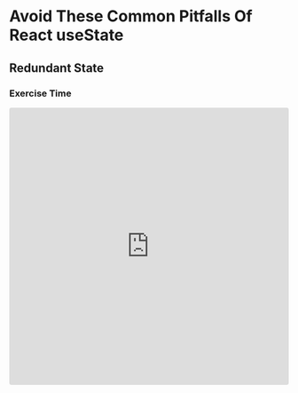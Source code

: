 # Avoid These Common Pitfalls Of React useState

## Redundant State

### Exercise Time

<iframe src="https://codesandbox.io/embed/eager-black-bui7ol?view=split,preview&editorsize=60&codemirror=1&fontsize=14&hidenavigation=1&module=/Challenge-1.jsx,/Challenge-2.jsx,/Solution-1.jsx,/Solution-2.jsx&theme=dark"
     style="width:100%; height:500px; border:0; border-radius: 4px; overflow:hidden;"
     title="eager-black-bui7ol"
     allow="accelerometer; ambient-light-sensor; camera; encrypted-media; geolocation; gyroscope; hid; microphone; midi; payment; usb; vr; xr-spatial-tracking"
     sandbox="allow-forms allow-modals allow-popups allow-presentation allow-same-origin allow-scripts"
   ></iframe>